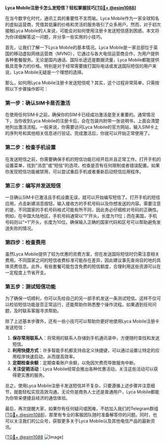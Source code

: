 **Lyca Mobile注册卡怎么发短信？轻松掌握技巧[[TG💪+ @esim1088](https://t.me/s/esim1088)]**

在当今数字化时代，通讯工具的重要性不言而喻。Lyca Mobile作为一家全球知名的虚拟运营商，凭借其低廉的价格和灵活的服务吸引了众多用户。然而，对于初次接触Lyca Mobile的人来说，可能会对如何使用注册卡发送短信感到困惑。本文将为你详细解答这一问题，并分享一些实用的小技巧。

首先，让我们了解一下Lyca Mobile的基本情况。Lyca Mobile是一家总部位于英国的移动虚拟网络运营商（MVNO），它通过与各大电信运营商合作，为用户提供各种套餐服务。无论是国内通话、国际长途还是数据流量，Lyca Mobile都能提供极具竞争力的价格。特别是对于经常需要拨打国际电话或发送国际短信的用户来说，Lyca Mobile无疑是一个理想的选择。

那么，如何用Lyca Mobile注册卡发送短信呢？其实，这个过程非常简单，只需按照以下步骤操作即可：

### **第一步：确认SIM卡是否激活**
在使用任何SIM卡之前，确保你的SIM卡已经成功激活是至关重要的。通常情况下，当你收到Lyca Mobile的注册卡后，会在包装内附带一张说明书，上面会清楚地列出激活流程。一般来说，你需要访问Lyca Mobile的官方网站，输入SIM卡上的序列号和其他相关信息进行验证。完成激活后，你就可以开始正常使用了。

### **第二步：检查手机设置**
在发送短信之前，你需要确保手机的短信功能已经开启并且正常工作。打开手机的设置菜单，找到“消息”或“短信”的选项，检查是否有任何限制或者错误配置。如果你发现短信功能被禁用，可以尝试重启手机或者重新启动短信应用程序。

### **第三步：编写并发送短信**
一旦确认SIM卡已激活且手机设置无误，就可以开始编写短信了。打开手机的短信应用，点击新建消息按钮，输入接收方的手机号码以及你想发送的内容。需要注意的是，不同国家的手机号码格式可能有所不同，因此务必仔细核对号码的正确性。例如，在中国大陆地区，手机号码通常以“1”开头，长度为11位；而在美国，手机号码则以“+1”开头，长度为10位。确保输入正确的国家代码和区号可以帮助避免发送失败的情况。

### **第四步：检查费用**
虽然Lyca Mobile提供了较为优惠的资费方案，但在发送国际短信时仍需注意相关费用。不同国家之间的短信收费标准可能存在差异，因此建议事先查询目的地的具体资费信息。此外，有些套餐可能包含免费的短信额度，合理利用这些资源可以在一定程度上节省开支。

### **第五步：测试短信功能**
为了确保一切顺利，你可以先给自己的另一部手机发送一条测试短信。这样不仅可以检验短信功能是否正常运行，还能帮助你熟悉整个操作流程。如果遇到任何问题，及时联系客服寻求帮助。

除了上述基本步骤外，还有一些小技巧可以帮助你更好地使用Lyca Mobile注册卡发送短信：

1. **保存常用联系人**：将常用的联系人存储到手机通讯录中，方便随时查找和发送短信。
2. **利用快捷方式**：许多智能手机都支持自定义快捷键，可以通过设置让特定的应用程序快速启动，从而提高效率。
3. **定期检查余额**：定期查看账户余额，以免因欠费而导致服务中断。
4. **关注促销活动**：Lyca Mobile经常会推出各种优惠活动，关注这些活动可以获得更实惠的服务。

总之，使用Lyca Mobile注册卡发送短信并不复杂，只要遵循上述步骤并注意细节，就能轻松实现高效沟通。无论你是商务人士还是普通用户，Lyca Mobile都能为你带来便捷且经济的通信体验。

最后，再次提醒大家，如果你有任何疑问或困难，不妨加入我们的Telegram群组[[TG💪+ @esim1088](https://t.me/s/esim1088)]，那里有专业的客服团队随时准备解答你的问题。同时，也可以关注我们的公众号，获取更多关于Lyca Mobile以及其他电信产品的最新资讯。

[[TG💪+ @esim1088](https://t.me/s/esim1088) ![Image](https://i.postimg.cc/4NQfJmqS/Snipaste-2025-05-13-00-14-12.png)]